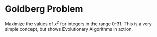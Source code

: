 # Goldberg Problem
Maximize the values of *x<sup>2</sup>* for integers in the range 0-31. This is a very simple concept, but shows Evolutionary Algorithms in action.